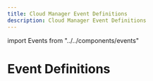 ```yaml
---
title: Cloud Manager Event Definitions
description: Cloud Manager Event Definitions
--- 
```


import Events from "../../components/events"

# Event Definitions


<Events />